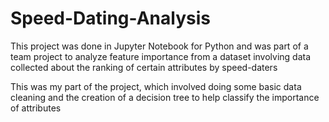 # Speed-Dating-Analysis

This project was done in Jupyter Notebook for Python and was part of a team project to analyze feature importance from a dataset involving data collected about the ranking of certain attributes by speed-daters


This was my part of the project, which involved doing some basic data cleaning and the creation of a decision tree to help classify the importance of attributes
